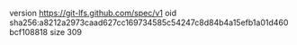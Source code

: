 version https://git-lfs.github.com/spec/v1
oid sha256:a8212a2973caad627cc169734585c54247c8d84b4a15efb1a01d460bcf108818
size 309

